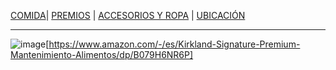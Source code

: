 [COMIDA](./COMIDA.md)| [PREMIOS](./PREMIOS.md) | [ACCESORIOS Y ROPA](./ACCESORIOS-Y-ROPA.md) | [UBICACIÓN](./UBICACIÓN.md) 
- - -
![image](https://user-images.githubusercontent.com/99773679/157769676-33ed9b09-201b-44a3-ad82-8dc72f3a57ad.png)[https://www.amazon.com/-/es/Kirkland-Signature-Premium-Mantenimiento-Alimentos/dp/B079H6NR6P]
